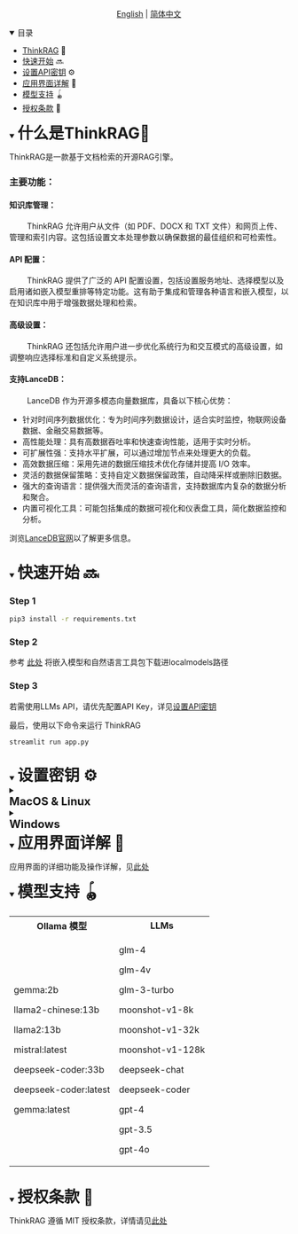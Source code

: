 <p align="center">
  <a href="./README.md">English</a> |
  <a href="./README_zh.md">简体中文</a>
</p>


<details open>
<summary><span>目录</span></summary>

- [ThinkRAG](#think-rag) 🤔
- [快速开始](#快速开始) 🔜
- [设置API密钥](#设置密钥) ⚙️
- [应用界面详解](#应用界面详解) 📖
- [模型支持](#模型支持) 🪀
- [授权条款](#授权条款) 📄

</details>


<div id='think-rag'></a>

<details open style="font-size: 14px;">
  <summary>
    <span style="font-size: 28px; font-weight: bold;">什么是ThinkRAG🤔</span>
  </summary>

ThinkRAG是一款基于文档检索的开源RAG引擎。

### 主要功能：
#### 知识库管理：
&emsp;&emsp; ThinkRAG 允许用户从文件（如 PDF、DOCX 和 TXT 文件）和网页上传、管理和索引内容。这包括设置文本处理参数以确保数据的最佳组织和可检索性。

#### API 配置：
&emsp;&emsp; ThinkRAG 提供了广泛的 API 配置设置，包括设置服务地址、选择模型以及启用诸如嵌入模型重排等特定功能。这有助于集成和管理各种语言和嵌入模型，以在知识库中用于增强数据处理和检索。

#### 高级设置：
&emsp;&emsp; ThinkRAG 还包括允许用户进一步优化系统行为和交互模式的高级设置，如调整响应选择标准和自定义系统提示。

#### 支持LanceDB：
&emsp;&emsp; LanceDB 作为开源多模态向量数据库，具备以下核心优势：
- 针对时间序列数据优化：专为时间序列数据设计，适合实时监控，物联网设备数据、金融交易数据等。
- 高性能处理：具有高数据吞吐率和快速查询性能，适用于实时分析。
- 可扩展性强：支持水平扩展，可以通过增加节点来处理更大的负载。
- 高效数据压缩：采用先进的数据压缩技术优化存储并提高 I/O 效率。
- 灵活的数据保留策略：支持自定义数据保留政策，自动降采样或删除旧数据。
- 强大的查询语言：提供强大而灵活的查询语言，支持数据库内复杂的数据分析和聚合。
- 内置可视化工具：可能包括集成的数据可视化和仪表盘工具，简化数据监控和分析。

浏览[LanceDB官网](https://lancedb.com/)以了解更多信息。

</br>
</details>

<div id='快速开始'></a>

<details open style="font-size: 14px;">
  <summary>
    <span style="font-size: 28px; font-weight: bold;">快速开始 🔜</span>
  </summary>

### Step 1
```bash
pip3 install -r requirements.txt
```
### Step 2

参考 [此处](/docs/HowToDownloadModels.md) 将嵌入模型和自然语言工具包下载进localmodels路径

### Step 3
若需使用LLMs API，请优先配置API Key，详见[设置API密钥](#设置密钥)

最后，使用以下命令来运行 ThinkRAG
```bash
streamlit run app.py
```
</br>
</details>

<div id='设置密钥'></a>


<details open style="font-size: 14px;">
  <summary>
    <span style="font-size: 28px; font-weight: bold;">设置密钥 ⚙️</span>
  </summary>

<details style="font-size: 14px;">
  <summary>
    <div style="font-size: 20px; font-weight: bold;">MacOS & Linux</div>
  </summary>

### 设置临时 API 密钥
### 1. 运行以下指令
```bash
export VARIABLE_NAME=value
```
例如，要设置OpenAI的API密钥, 则运行以下指令:
```bash
export OPENAI_API_KEY=your_OpenAI_API_key 
```
<br/>

### 设置永久 API 密钥
### 1. 创建或编辑 '.zshenv' 文件

```bash
nano ~/.zshenv
```
对于Linux, macOS Mojave (10.14) 或更早版本, 运行 
```bash
nano ~/.bashrc
```
### 2. 添加个人配置
```bash
export VARIABLE_NAME="value"
```
例如，要设置OpenAI的API密钥, 则运行以下指令:
```bash
export OPENAI_API_KEY=your_OpenAI_API_key 
```
### 3. 保存并退出
'Ctrl + O'用于保存更改, 按下'Enter'以确认并输入'Ctrl + X‘退出编辑。

### 4. 应用做出的更改
为确保更改生效，运行
```bash
source ~/.zshenv 
# source ~/.bashrc for Linux, macOS Mojave (10.14) or earlier
```
</details>

<details style="font-size: 14px;">
  <summary>
    <div style="font-size: 20px; font-weight: bold;">Windows</div>
  </summary>

### 运行以下命令

```bash
set VARIABLE_NAME=value # Set Temporary API Key
```

```bash
setx VARIABLE_NAME "value" -m # Set Permanent API Key
```

</br>

</details>
</details>

<div id='应用界面详解'></a>

<details open style="font-size: 14px;">
  <summary>
    <span style="font-size: 28px; font-weight: bold;">应用界面详解 📖</span>
  </summary>

应用界面的详细功能及操作详解，见[此处](Instructions_zh.md)

</details>

<div id='模型支持'></a>

<details open style="font-size: 14px;">
  <summary>
    <span style="font-size: 28px; font-weight: bold;">模型支持 🪀<span>
  </summary>


<table>
<tr>
<th> Ollama 模型 </th>
<th> LLMs </th>
</tr>
<tr>
<td>

gemma:2b

llama2-chinese:13b

llama2:13b

mistral:latest

deepseek-coder:33b

deepseek-coder:latest

gemma:latest

</td>
<td>

glm-4

glm-4v

glm-3-turbo

moonshot-v1-8k

moonshot-v1-32k

moonshot-v1-128k

deepseek-chat

deepseek-coder

gpt-4

gpt-3.5

gpt-4o

</td>
</tr>
</table>

</br>

</details>

<div id='授权条款'></a>

<details open style="font-size: 14px;">
  <summary>
    <span style="font-size: 28px; font-weight: bold;">授权条款 📄<span>
  </summary>

ThinkRAG 遵循 MIT 授权条款，详情请见[此处](LICENSE)
</details>